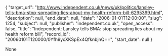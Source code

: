 {
  "target_url": "http://www.independent.co.uk/news/uk/politics/lansley-tells-bma-stop-spreading-lies-about-my-health-reform-bill-6295399.html", 
  "description": null, 
  "end_date": null, 
  "date": "2006-01-01T12:00:00", 
  "slug": 1254, 
  "subject": null, 
  "publisher": "independent.co.uk", 
  "open_access": false, 
  "title": "Independent: Lansley tells BMA: stop spreading lies about my health reform bill", 
  "record_id": "20060101T120000/0Yfh9ycXKSpEx4QfknbjnQ==", 
  "start_date": null
}

None